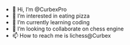 - 👋 Hi, I’m @CurbexPro
- 👀 I’m interested in eating pizza
- 🌱 I’m currently learning coding
- 💞️ I’m looking to collaborate on chess engine
- 📫 How to reach me is lichess@Curbex

<!---
CurbexPro/CurbexPro is a ✨ special ✨ repository because its `README.md` (this file) appears on your GitHub profile.
You can click the Preview link to take a look at your changes.
--->
